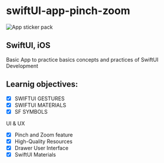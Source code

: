 # swiftUI-app-pinch-zoom

![App sticker pack](https://img-c.udemycdn.com/redactor/raw/article_lecture/2021-11-26_17-31-51-8da5e3a956d949ab7d5686ce16a8eeeb.jpg)
## SwiftUI, iOS
Basic App to practice basics concepts and practices of SwiftUI Development

## Learnig objectives:

- [x] SWIFTUI GESTURES
- [x] SWIFTUI MATERIALS
- [x] SF SYMBOLS

UI & UX
- [x] Pinch and Zoom feature  
- [x] High-Quality Resources
- [x] Drawer User Interface
- [x] SwiftUI Materials
